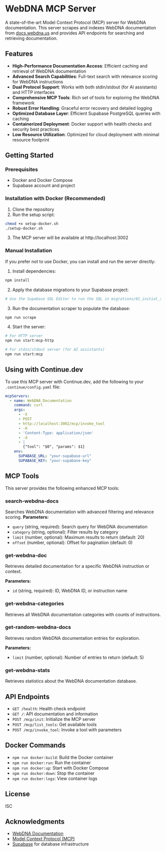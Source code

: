 # WebDNA MCP Server

A state-of-the-art Model Context Protocol (MCP) server for WebDNA documentation. This server scrapes and indexes WebDNA documentation from [docs.webdna.us](https://docs.webdna.us/) and provides API endpoints for searching and retrieving documentation.

## Features

- **High-Performance Documentation Access**: Efficient caching and retrieval of WebDNA documentation
- **Advanced Search Capabilities**: Full-text search with relevance scoring for WebDNA instructions
- **Dual Protocol Support**: Works with both stdin/stdout (for AI assistants) and HTTP interfaces
- **Comprehensive MCP Tools**: Rich set of tools for exploring the WebDNA framework
- **Robust Error Handling**: Graceful error recovery and detailed logging
- **Optimized Database Layer**: Efficient Supabase PostgreSQL queries with caching
- **Containerized Deployment**: Docker support with health checks and security best practices
- **Low Resource Utilization**: Optimized for cloud deployment with minimal resource footprint
## Getting Started

### Prerequisites

- Docker and Docker Compose
- Supabase account and project

### Installation with Docker (Recommended)

1. Clone the repository
2. Run the setup script:
```bash
chmod +x setup-docker.sh
./setup-docker.sh
```
3. The MCP server will be available at http://localhost:3002

### Manual Installation

If you prefer not to use Docker, you can install and run the server directly:

1. Install dependencies:
```bash
npm install
```

2. Apply the database migrations to your Supabase project:
```bash
# Use the Supabase SQL Editor to run the SQL in migrations/01_initial_setup.sql
```

3. Run the documentation scraper to populate the database:
```bash
npm run scrape
```

4. Start the server:
```bash
# For HTTP server
npm run start:mcp-http

# For stdin/stdout server (for AI assistants)
npm run start:mcp
```

## Using with Continue.dev

To use this MCP server with Continue.dev, add the following to your `.continue/config.yaml` file:

```yaml
mcpServers:
  - name: WebDNA Documentation
    command: curl
    args:
      - -X
      - POST
      - http://localhost:3002/mcp/invoke_tool
      - -H
      - 'Content-Type: application/json'
      - -d
      - |
        {"tool": "$0", "params": $1}
    env:
      SUPABASE_URL: "your-supabase-url"
      SUPABASE_KEY: "your-supabase-key"
```

## MCP Tools

This server provides the following enhanced MCP tools:

### search-webdna-docs

Searches WebDNA documentation with advanced filtering and relevance scoring.
**Parameters:**
- `query` (string, required): Search query for WebDNA documentation
- `category` (string, optional): Filter results by category
- `limit` (number, optional): Maximum results to return (default: 20)
- `offset` (number, optional): Offset for pagination (default: 0)

### get-webdna-doc

Retrieves detailed documentation for a specific WebDNA instruction or context.

**Parameters:**
- `id` (string, required): ID, WebDNA ID, or instruction name
### get-webdna-categories

Retrieves all WebDNA documentation categories with counts of instructions.

### get-random-webdna-docs

Retrieves random WebDNA documentation entries for exploration.

**Parameters:**
- `limit` (number, optional): Number of entries to return (default: 5)

### get-webdna-stats

Retrieves statistics about the WebDNA documentation database.
## API Endpoints

- `GET /health`: Health check endpoint
- `GET /`: API documentation and information
- `POST /mcp/init`: Initialize the MCP server
- `POST /mcp/list_tools`: Get available tools
- `POST /mcp/invoke_tool`: Invoke a tool with parameters

## Docker Commands

- `npm run docker:build`: Build the Docker container
- `npm run docker:run`: Run the container
- `npm run docker:up`: Start with Docker Compose
- `npm run docker:down`: Stop the container
- `npm run docker:logs`: View container logs

## License

ISC

## Acknowledgments

- [WebDNA Documentation](https://docs.webdna.us/)
- [Model Context Protocol (MCP)](https://github.com/anthropics/model-context-protocol)
- [Supabase](https://supabase.com/) for database infrastructure

